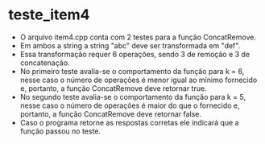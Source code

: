 # teste_item4
- O arquivo item4.cpp conta com 2 testes para a função ConcatRemove. 
- Em ambos a string a string "abc" deve ser transformada em "def". 
- Essa transformação requer 6 operações, sendo 3 de remoção e 3 de concatenação.
- No primeiro teste avalia-se o comportamento da função para k = 6, nesse caso o número de operações é menor igual ao mínimo fornecido e, portanto, a função ConcatRemove deve retornar true.
- No segundo teste avalia-se o comportamento da função para k = 5, nesse caso o número de operações é maior do que o fornecido e, portanto, a função ConcatRemove deve retornar false.
- Caso o programa retorne as respostas corretas ele indicará que a função passou no teste.
